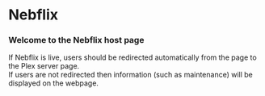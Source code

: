 # Nebflix

### Welcome to the Nebflix host page

If Nebflix is live, users should be redirected automatically from the page to the Plex server page.  
If users are not redirected then information (such as maintenance) will be displayed on the webpage.
